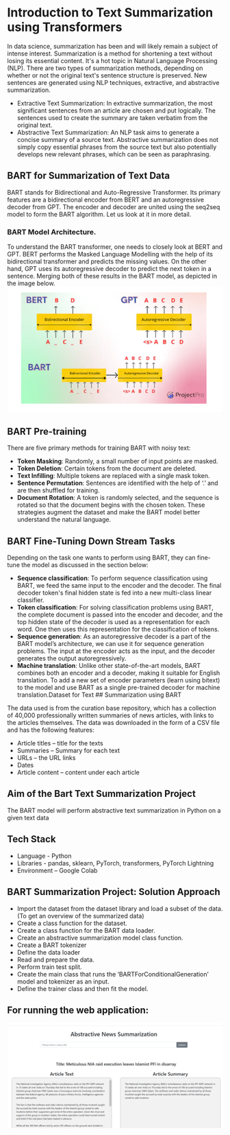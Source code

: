 # Introduction to Text Summarization using Transformers
In data science, summarization has been and will likely remain a subject of intense interest.
Summarization is a method for shortening a text without losing its essential content.
It's a hot topic in Natural Language Processing (NLP). There are two types of summarization methods, depending on whether or not the original text's sentence structure is preserved. New sentences are generated using NLP techniques, extractive, and abstractive summarization. 
- Extractive Text Summarization: In extractive summarization, the most significant sentences from an article are chosen and put logically.
The sentences used to create the summary are taken verbatim from the original text. 
- Abstractive Text Summarization: An NLP task aims to generate a concise summary of a source text. Abstractive summarization does not simply copy essential phrases from the source text but also potentially develops new relevant phrases, which can be seen as paraphrasing.
## BART for Summarization of Text Data
BART stands for Bidirectional and Auto-Regressive Transformer. Its primary features are a bidirectional encoder from BERT and an autoregressive decoder from GPT. The encoder and decoder are united using the seq2seq model to form the BART algorithm. Let us look at it in more detail.
### BART Model Architecture.
To understand the BART transformer, one needs to closely look at BERT and GPT. BERT performs the Masked Language Modelling with the help of its bidirectional transformer and predicts the missing values. On the other hand, GPT uses its autoregressive decoder to predict the next token in a sentence. Merging both of these results in the BART model, as depicted in the image below.
![image](https://github.com/adrienpayong/images/blob/main/images1.png)
## BART Pre-training
There are five primary methods for training BART with noisy text:
- **Token Masking**: Randomly, a small number of input points are masked.
- **Token Deletion**: Certain tokens from the document are deleted.
- **Text Infilling**: Multiple tokens are replaced with a single mask token.
- **Sentence Permutation**: Sentences are identified with the help of ‘.’ and are then shuffled for training.
- **Document Rotation**: A token is randomly selected, and the sequence is rotated so that the document begins with the chosen token.
These strategies augment the dataset and make the BART model better understand the natural language.
## BART Fine-Tuning  Down Stream Tasks 
Depending on the task one wants to perform using BART, they can fine-tune the model as discussed in the section below:
- **Sequence classification**: To perform sequence classification using BART, we feed the same input to the encoder and the decoder. The final decoder token's final hidden state is fed into a new multi-class linear classifier.
- **Token classification**: For solving classification problems using BART,  the complete document is passed into the encoder and decoder, and the top hidden state of the decoder is used as a representation for each word. One then uses this representation for the classification of tokens.
- **Sequence generation**: As an autoregressive decoder is a part of the BART model’s architecture, we can use it for sequence generation problems. The input at the encoder acts as the input, and the decoder generates the output autoregressively.
- **Machine translation**: Unlike other state-of-the-art models, BART combines both an encoder and a decoder, making it suitable for English translation. To add a new set of encoder parameters (learn using bitext) to the model and use BART as a single pre-trained decoder for machine translation.Dataset for Text ## Summarization using BART

The data used is from the curation base repository, which has a collection of 40,000 professionally written summaries of news articles, with links to the articles themselves.
The data was downloaded in the form of a CSV file and has the following features:
- Article titles – title for the texts
- Summaries – Summary for each text
- URLs – the URL links
- Dates
- Article content – content under each article 
## Aim of the Bart Text Summarization Project
The BART model will perform abstractive text summarization in Python on a given text data
## Tech Stack
- Language - Python
- Libraries - pandas, sklearn, PyTorch, transformers, PyTorch Lightning 
- Environment – Google Colab
## BART Summarization Project: Solution Approach
- Import the dataset from the dataset library and load a subset of the data. (To get an overview of the summarized data)
- Create a class function for the dataset.
- Create a class function for the BART data loader.
- Create an abstractive summarization model class function.
- Create a BART tokenizer 
- Define the data loader 
- Read and prepare the data.
- Perform train test split. 
- Create the main class that runs the ‘BARTForConditionalGeneration’ model and tokenizer as an input.
- Define the trainer class and then fit the model.

## For running the web application:
![image](https://github.com/adrienpayong/images/blob/main/app_demo.png)




